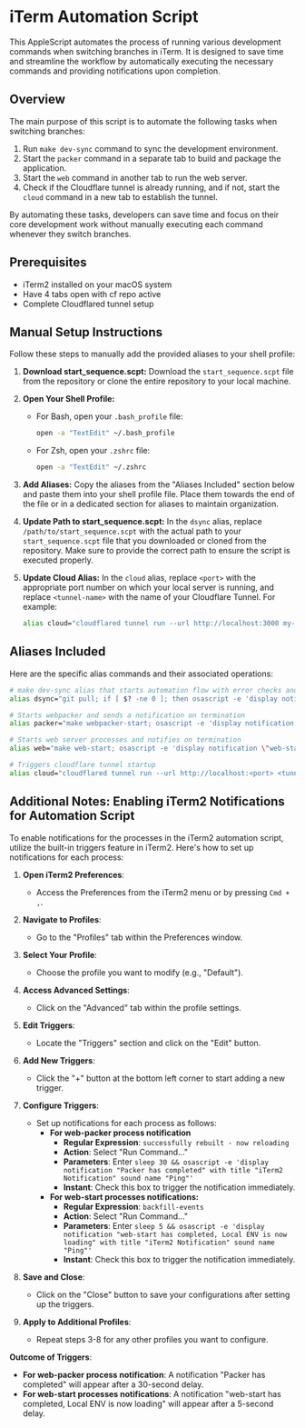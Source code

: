 # iTerm Automation Script

This AppleScript automates the process of running various development commands when switching branches in iTerm. It is designed to save time and streamline the workflow by automatically executing the necessary commands and providing notifications upon completion.

## Overview

The main purpose of this script is to automate the following tasks when switching branches:

1. Run `make dev-sync` command to sync the development environment.
2. Start the `packer` command in a separate tab to build and package the application.
3. Start the `web` command in another tab to run the web server.
4. Check if the Cloudflare tunnel is already running, and if not, start the `cloud` command in a new tab to establish the tunnel.

By automating these tasks, developers can save time and focus on their core development work without manually executing each command whenever they switch branches.

## Prerequisites

- iTerm2 installed on your macOS system
- Have 4 tabs open with cf repo active 
- Complete Cloudflared tunnel setup

## Manual Setup Instructions

Follow these steps to manually add the provided aliases to your shell profile:

1. **Download start_sequence.scpt:**
   Download the `start_sequence.scpt` file from the repository or clone the entire repository to your local machine.

2. **Open Your Shell Profile:**
   - For Bash, open your `.bash_profile` file:
     ```bash
     open -a "TextEdit" ~/.bash_profile
     ```
   - For Zsh, open your `.zshrc` file:
     ```bash
     open -a "TextEdit" ~/.zshrc
     ```

3. **Add Aliases:**
   Copy the aliases from the "Aliases Included" section below and paste them into your shell profile file. Place them towards the end of the file or in a dedicated section for aliases to maintain organization.

4. **Update Path to start_sequence.scpt:**
   In the `dsync` alias, replace `/path/to/start_sequence.scpt` with the actual path to your `start_sequence.scpt` file that you downloaded or cloned from the repository. Make sure to provide the correct path to ensure the script is executed properly.

5. **Update Cloud Alias:**
   In the `cloud` alias, replace `<port>` with the appropriate port number on which your local server is running, and replace `<tunnel-name>` with the name of your Cloudflare Tunnel. For example:
   ```bash
   alias cloud="cloudflared tunnel run --url http://localhost:3000 my-tunnel"
## Aliases Included

Here are the specific alias commands and their associated operations:

```bash
# make dev-sync alias that starts automation flow with error checks and notifications
alias dsync="git pull; if [ $? -ne 0 ]; then osascript -e 'display notification \"git pull failed\" with title \"Error Notification\" sound name \"Basso\"'; else bundle exec rails assets:clobber && make dev-sync && osascript -e 'display notification \"make dev-sync has completed\" with title \"iTerm2 Notification\" sound name \"Ping\"' && sleep 1 && touch /tmp/dsync_done && /usr/bin/osascript path/to/start_sequence.scpt; fi"

# Starts webpacker and sends a notification on termination
alias packer="make webpacker-start; osascript -e 'display notification \"webpacker-start terminated\" with title \"iTerm2 Notification\" sound name \"Ping\"'"

# Starts web server processes and notifies on termination
alias web="make web-start; osascript -e 'display notification \"web-start has terminated\" with title \"iTerm2 Notification\" sound name \"Ping\"'"

# Triggers cloudflare tunnel startup 
alias cloud="cloudflared tunnel run --url http://localhost:<port> <tunnel-name>""
```


## Additional Notes: Enabling iTerm2 Notifications for Automation Script

To enable notifications for the processes in the iTerm2 automation script, utilize the built-in triggers feature in iTerm2. Here's how to set up notifications for each process:

1. **Open iTerm2 Preferences**:
   - Access the Preferences from the iTerm2 menu or by pressing `Cmd + ,`.

2. **Navigate to Profiles**:
   - Go to the "Profiles" tab within the Preferences window.

3. **Select Your Profile**:
   - Choose the profile you want to modify (e.g., "Default").

4. **Access Advanced Settings**:
   - Click on the "Advanced" tab within the profile settings.

5. **Edit Triggers**:
   - Locate the "Triggers" section and click on the "Edit" button.

6. **Add New Triggers**:
   - Click the "+" button at the bottom left corner to start adding a new trigger.

7. **Configure Triggers**:
   - Set up notifications for each process as follows:
     - **For web-packer process notification**
       - **Regular Expression**: `successfully rebuilt - now reloading`
       - **Action**: Select "Run Command..."
       - **Parameters**: Enter `sleep 30 && osascript -e 'display notification "Packer has completed" with title "iTerm2 Notification" sound name "Ping"'`
       - **Instant**: Check this box to trigger the notification immediately.
     - **For web-start processes notifications:**
       - **Regular Expression**: `backfill-events`
       - **Action**: Select "Run Command..."
       - **Parameters**: Enter `sleep 5 && osascript -e 'display notification "web-start has completed, Local ENV is now loading" with title "iTerm2 Notification" sound name "Ping"'`
       - **Instant**: Check this box to trigger the notification immediately.

8. **Save and Close**:
   - Click on the "Close" button to save your configurations after setting up the triggers.

9. **Apply to Additional Profiles**:
   - Repeat steps 3-8 for any other profiles you want to configure.

**Outcome of Triggers**:
- **For web-packer process notification**: A notification "Packer has completed" will appear after a 30-second delay.
- **For web-start processes notifications**: A notification "web-start has completed, Local ENV is now loading" will appear after a 5-second delay.


